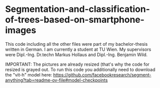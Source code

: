 # Segmentation-and-classification-of-trees-based-on-smartphone-images

This code including all the other files were part of my bachelor-thesis written in German.
I am currently a student at TU Wien.
My supervisors were Dipl.-Ing. Dr.techn Markus Hollaus and Dipl.-Ing. Benjamin Wild.

IMPORTANT:
The pictures are already resized (that's why the code for resized is grayed out.
To run this code you additionally need to download the "vit-h" model here: https://github.com/facebookresearch/segment-anything?tab=readme-ov-file#model-checkpoints
